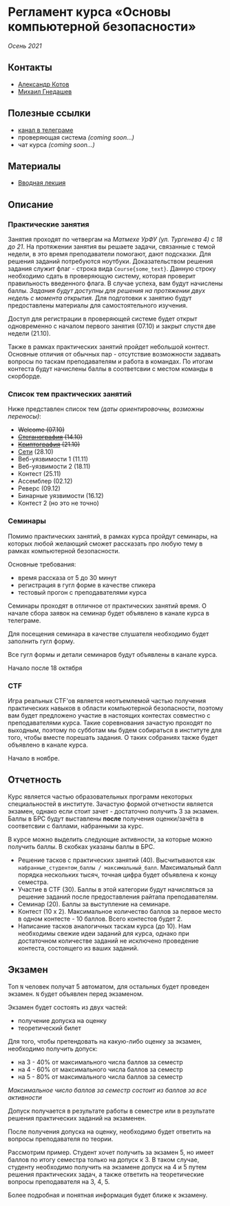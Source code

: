 # Регламент курса «Основы компьютерной безопасности»
*Осень 2021*

## Контакты
* [Александр Котов](https://t.me/Alex_Kotov)
* [Михаил Гнедашев](https://t.me/CerebralObserver)

## Полезные ссылки
* [канал в телеграме](https://t.me/hackerdom_course)
* проверяющая система *(coming soon...)*
* чат курса *(coming soon...)*

## Материалы
* [Вводная лекция](0.%20Вводная%20лекция/)

## Описание
### Практические занятия
Занятия проходят по четвергам на *Матмехе УрФУ (ул. Тургенева 4) с 18 до 21*. На протяжении занятия вы решаете задачи, связанные с темой недели, в это время преподаватели помогают, дают подсказки. Для решения заданий потребуются ноутбуки. Доказательством решения задания служит флаг - строка вида `Course{some_text}`.  Данную строку необходимо сдать в проверяющую систему, которая проверит правильность введенного флага. В случае успеха, вам будут начислены баллы. *Задания будут доступны для решения на протяжении двух недель с момента открытия.* Для подготовки к занятию будут предоставлены материалы для самостоятельного изучения.

Доступ для регистрации в проверяющей системе будет открыт одновременно с началом первого занятия (07.10) и закрыт спустя две недели (21.10).

Также в рамках практических занятий пройдет небольшой контест. Основные отличия от обычных пар - отсутствие возможности задавать вопросы по таскам преподавателям и работа в командах. По итогам контеста будут начислены баллы в соответсвии с местом команды в скорборде.

### Список тем практических занятий
Ниже представлен список тем *(даты ориентировочны, возможны переносы)*:
* ~~Welcome (07.10)~~
* ~~[Стеганография](2.%20Стеганография/README.md) (14.10)~~
* ~~[Криптография](3.%20Криптография/README.md) (21.10)~~
* [Сети](4.%20Сети/README.md) (28.10)
* Веб-уязвимости 1 (11.11)
* Веб-уязвимости 2 (18.11)
* Контест (25.11)
* Ассемблер (02.12)
* Реверс (09.12)
* Бинарные уязвимости (16.12)
* Контест 2 (но это не точно)

### Семинары
Помимо практических занятий, в рамках курса пройдут семинары, на которых любой желающий сможет рассказать про любую тему в рамках компьютерной безопасности. 

Основные требования:
* время рассказа от 5 до 30 минут
* регистрация в гугл форме в качестве спикера
* тестовый прогон с преподавателями курса

Семинары проходят в отличное от практических занятий время. О начале сбора заявок на семинар будет объявлено в канале курса в телеграме. 

Для посещения семинара в качестве слушателя необходимо будет заполнить гугл форму.

Все гугл формы и детали семинаров будут объявлены в канале курса.

Начало после 18 октября

### CTF
Игра реальных CTF'ов является неотъемлемой частью получения практических навыков в области компьютерной безопасности, поэтому вам будет предложено участие в настоящих контестах совместно с преподавателями курса. Такие соревнования зачастую проходят по выходным, поэтому по субботам мы будем собираться в институте для того, чтобы вместе порешать задания. О таких собраниях также будет объявлено в канале курса.

Начало в ноябре.

## Отчетность
Курс является частью образовательных программ некоторых специальностей в институте. Зачастую формой отчетности является экзамен, однако если стоит зачет - достаточно получить 3 за экзамен. Баллы в БРС будут выставлены **после** получения оценки/зачёта в соответсвии с баллами, набранными за курс.

В курсе можно выделить следующие активности, за которые можно получить баллы. В скобках указаны баллы в БРС.
* Решение тасков с практических занятий (40). Высчитываются как `набранные_студентом_баллы / максимальный_балл`. Максимальный балл порядка нескольких тысяч, точная цифра будет объявлена к концу семестра.
* Участие в CTF (30). Баллы в этой категории будут начисляться за решение заданий после предоставления райтапа преподавателям.
* Семинар (20). Баллы за выступление на семинаре.
* Контест (10 x 2). Максимальное количество баллов за первое место в одном контесте - 10 баллов. Всего контестов будет 2.
* Написание тасков аналогичных таскам курса (до 10). Нам необходимы свежие идеи заданий для курса, однако при достаточном количестве заданий не исключено проведение контеста, состоящего из ваших заданий.

## Экзамен
Топ `N` человек получат 5 автоматом, для остальных будет проведен экзамен. `N` будет объявлен перед экзаменом.

Экзамен будет состоять из двух частей:
* получение допуска на оценку
* теоретический билет

Для того, чтобы претендовать на какую-либо оценку за экзамен, необходимо получить допуск:
* на 3 - 40% от максимального числа баллов за семестр
* на 4 - 60% от максимального числа баллов за семестр
* на 5 - 80% от максимального числа баллов за семестр

*Максимальное число баллов за семестр состоит из баллов за все активности*

Допуск получается в результате работы в семестре или в результате решения практических заданий на экзаменен. 

После получения допуска на оценку, необходимо будет ответить на вопросы преподавателя по теории.

Рассмотрим пример. Студент хочет получить за экзамен 5, но имеет баллов по итогу семестра только на допуск к 3. В таком случае, студенту необходимо получить на экзамене допуск на 4 и 5 путем решения практических задач, а также ответить на теоретические вопросы преподавателя на 3, 4, 5.

Более подробная и понятная информация будет ближе к экзамену.

